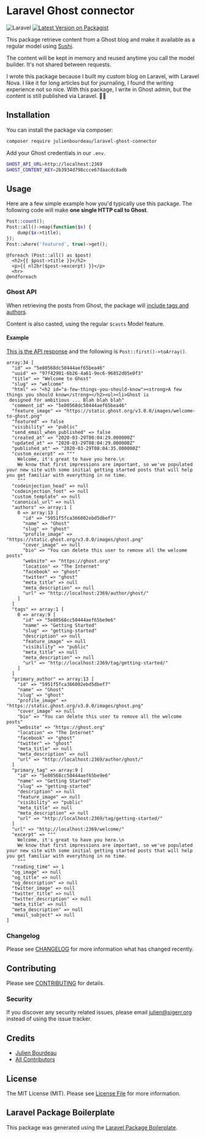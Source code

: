 # Laravel Ghost connector

![Laravel](https://github.com/julienbourdeau/laravel-ghost-connector/workflows/Laravel/badge.svg)
[![Latest Version on Packagist](https://img.shields.io/packagist/v/julienbourdeau/laravel-ghost-connector.svg?style=flat-square)](https://packagist.org/packages/julienbourdeau/laravel-ghost-connector)

This package retrieve content from a Ghost blog and make it available as a regular model using [Sushi](https://github.com/calebporzio/sushi).

The content will be kept in memory and reused anytime you call the model builder. It's not shared between requests.

I wrote this package because I built my custom blog on Laravel, with Laravel Nova. I like it for long articles but
 for journaling, I found the writing experience not so nice.
 With this package, I write in Ghost admin, but the content is still published via Laravel. 🏄‍♂️ 

## Installation

You can install the package via composer:

```bash
composer require julienbourdeau/laravel-ghost-connector
```

Add your Ghost credentials in our `.env`.

```bash
GHOST_API_URL=http://localhost:2369
GHOST_CONTENT_KEY=2b3934d798ccce67daacdc8adb
```

## Usage

Here are a few simple example how you'd typically use this package. 
The following code will make **one single HTTP call to Ghost**.
 
```php
Post::count();
Post::all()->map(function($x) {
    dump($x->title);
});
Post::where('featured', true)->get();
```

```blade
@foreach (Post::all() as $post)
  <h2>{{ $post->title }}</h2>
  <p>{{ nl2br($post->excerpt) }}</p>
  <hr>
@endforeach
```


### Ghost API

When retrieving the posts from Ghost, the package will [include tags and authors](https://ghost.org/docs/api/v3/content/#posts).

Content is also casted, using the regular `$casts` Model feature.

#### Example

[This is the API response](https://github.com/julienbourdeau/laravel-ghost-connector/blob/master/tests/fixtures/posts.json) and the following is `Post::first()->toArray()`.

```
array:34 [
  "id" => "5e80568dc50444aef65bea46"
  "uuid" => "97f42901-6b26-4a61-9ec6-96852d05e0f3"
  "title" => "Welcome to Ghost"
  "slug" => "welcome"
  "html" => "<h2 id="a-few-things-you-should-know"><strong>A few things you should know</strong></h2><ol><li>Ghost is
 designed for ambitious ... Blah blah blah"
  "comment_id" => "5e80568dc50444aef65bea46"
  "feature_image" => "https://static.ghost.org/v3.0.0/images/welcome-to-ghost.png"
  "featured" => false
  "visibility" => "public"
  "send_email_when_published" => false
  "created_at" => "2020-03-29T08:04:29.000000Z"
  "updated_at" => "2020-03-29T08:04:29.000000Z"
  "published_at" => "2020-03-29T08:04:35.000000Z"
  "custom_excerpt" => """
    Welcome, it's great to have you here.\n
    We know that first impressions are important, so we've populated your new site with some initial getting started posts that will help you get familiar with everything in no time.
    """
  "codeinjection_head" => null
  "codeinjection_foot" => null
  "custom_template" => null
  "canonical_url" => null
  "authors" => array:1 [
    0 => array:13 [
      "id" => "5951f5fca366002ebd5dbef7"
      "name" => "Ghost"
      "slug" => "ghost"
      "profile_image" => "https://static.ghost.org/v3.0.0/images/ghost.png"
      "cover_image" => null
      "bio" => "You can delete this user to remove all the welcome posts"
      "website" => "https://ghost.org"
      "location" => "The Internet"
      "facebook" => "ghost"
      "twitter" => "ghost"
      "meta_title" => null
      "meta_description" => null
      "url" => "http://localhost:2369/author/ghost/"
    ]
  ]
  "tags" => array:1 [
    0 => array:9 [
      "id" => "5e80568cc50444aef65be9e6"
      "name" => "Getting Started"
      "slug" => "getting-started"
      "description" => null
      "feature_image" => null
      "visibility" => "public"
      "meta_title" => null
      "meta_description" => null
      "url" => "http://localhost:2369/tag/getting-started/"
    ]
  ]
  "primary_author" => array:13 [
    "id" => "5951f5fca366002ebd5dbef7"
    "name" => "Ghost"
    "slug" => "ghost"
    "profile_image" => "https://static.ghost.org/v3.0.0/images/ghost.png"
    "cover_image" => null
    "bio" => "You can delete this user to remove all the welcome posts"
    "website" => "https://ghost.org"
    "location" => "The Internet"
    "facebook" => "ghost"
    "twitter" => "ghost"
    "meta_title" => null
    "meta_description" => null
    "url" => "http://localhost:2369/author/ghost/"
  ]
  "primary_tag" => array:9 [
    "id" => "5e80568cc50444aef65be9e6"
    "name" => "Getting Started"
    "slug" => "getting-started"
    "description" => null
    "feature_image" => null
    "visibility" => "public"
    "meta_title" => null
    "meta_description" => null
    "url" => "http://localhost:2369/tag/getting-started/"
  ]
  "url" => "http://localhost:2369/welcome/"
  "excerpt" => """
    Welcome, it's great to have you here.\n
    We know that first impressions are important, so we've populated your new site with some initial getting started posts that will help you get familiar with everything in no time.
    """
  "reading_time" => 1
  "og_image" => null
  "og_title" => null
  "og_description" => null
  "twitter_image" => null
  "twitter_title" => null
  "twitter_description" => null
  "meta_title" => null
  "meta_description" => null
  "email_subject" => null
]
```

### Changelog

Please see [CHANGELOG](CHANGELOG.md) for more information what has changed recently.

## Contributing

Please see [CONTRIBUTING](CONTRIBUTING.md) for details.

### Security

If you discover any security related issues, please email julien@sigerr.org instead of using the issue tracker.

## Credits

- [Julien Bourdeau](https://github.com/julienbourdeau)
- [All Contributors](../../contributors)

## License

The MIT License (MIT). Please see [License File](LICENSE.md) for more information.

## Laravel Package Boilerplate

This package was generated using the [Laravel Package Boilerplate](https://laravelpackageboilerplate.com).
